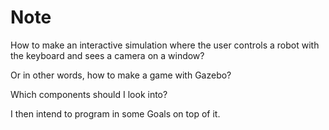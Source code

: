 # Note

How to make an interactive simulation where the user controls a robot with the keyboard and sees a camera on a window?

Or in other words, how to make a game with Gazebo?

Which components should I look into?

I then intend to program in some Goals on top of it.
